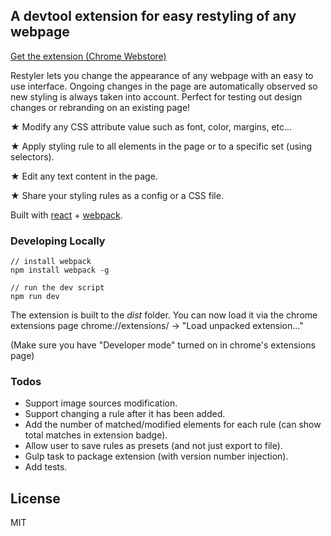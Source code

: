 ## A devtool extension for easy restyling of any webpage

[Get the extension (Chrome Webstore)](https://chrome.google.com/webstore/detail/restyler/ofkkcnbmhaodoaehikkibjanliaeffel)

Restyler lets you change the appearance of any webpage with an easy to use interface.
Ongoing changes in the page are automatically observed so new styling is always taken into account.
Perfect for testing out design changes or rebranding on an existing page!

★ Modify any CSS attribute value such as font, color, margins, etc...

★ Apply styling rule to all elements in the page or to a specific set (using selectors).

★ Edit any text content in the page.

★ Share your styling rules as a config or a CSS file.

Built with [react](https://facebook.github.io/react/) + [webpack](https://webpack.github.io/).

### Developing Locally

    // install webpack
    npm install webpack -g

    // run the dev script
    npm run dev

The extension is built to the _dist_ folder. 
You can now load it via the chrome extensions page chrome://extensions/ -> "Load unpacked extension..."

(Make sure you have "Developer mode" turned on in chrome's extensions page)

### Todos
* Support image sources modification.
* Support changing a rule after it has been added.
* Add the number of matched/modified elements for each rule (can show total matches in extension badge).
* Allow user to save rules as presets (and not just export to file).
* Gulp task to package extension (with version number injection).
* Add tests.

License
----
MIT

